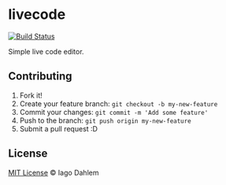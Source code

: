 # livecode

[![Build Status](https://travis-ci.org/iagodahlem/livecode.svg?branch=master)](https://travis-ci.org/iagodahlem/livecode)

Simple live code editor.

## Contributing

1. Fork it!
2. Create your feature branch: `git checkout -b my-new-feature`
3. Commit your changes: `git commit -m 'Add some feature'`
4. Push to the branch: `git push origin my-new-feature`
5. Submit a pull request :D

## License

[MIT License](http://iagodahlem.mit-license.org/) © Iago Dahlem
